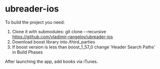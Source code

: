 # ubreader-ios

To build the project you need:
1. Clone it with submodules:
	 git clone --recursive https://github.com/vladimir-rangelov/ubreader-ios
2. Download boost library into 
	/third_parties 
3. If boost version is less than boost_1_57_0 change ‘Header Search Paths’ in Build Phases


After launching the app, add books via iTunes.
